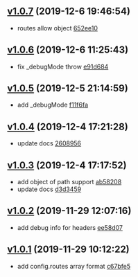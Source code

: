 <a name="v1.0.7"></a>
## [v1.0.7](/compare/v1.0.6...v1.0.7) (2019-12-6 19:46:54)

- routes allow object  [652ee10](/commit/652ee10)


<a name="v1.0.6"></a>
## [v1.0.6](/compare/v1.0.5...v1.0.6) (2019-12-6 11:25:43)

- fix _debugMode throw  [e91d684](/commit/e91d684)


<a name="v1.0.5"></a>
## [v1.0.5](/compare/v1.0.4...v1.0.5) (2019-12-5 21:14:59)

- add _debugMode  [f11f6fa](/commit/f11f6fa)


<a name="v1.0.4"></a>
## [v1.0.4](/compare/v1.0.3...v1.0.4) (2019-12-4 17:21:28)

- update docs  [2608956](/commit/2608956)


<a name="v1.0.3"></a>
## [v1.0.3](/compare/v1.0.2...v1.0.3) (2019-12-4 17:17:52)

- add object of path support  [ab58208](/commit/ab58208)
- update docs  [d3d3459](/commit/d3d3459)


<a name="v1.0.2"></a>
## [v1.0.2](/compare/v1.0.1...v1.0.2) (2019-11-29 12:07:16)

- add debug info for headers  [ee58d07](/commit/ee58d07)


<a name="v1.0.1"></a>
## [v1.0.1](/compare/bde56cf813b28c28f4db2e0c2547b8fb6499dd8f...v1.0.1) (2019-11-29 10:12:22)

- add config.routes array format  [c67bfe5](/commit/c67bfe5)


